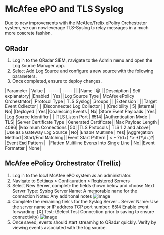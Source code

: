 # McAfee ePO and TLS Syslog
Due to new improvements with the McAfee/Trelix ePolicy Orchestrator system, we can now leverage TLS-Syslog to relay messages in a much more concrete fashion. 

## QRadar
1. Log in to the QRadar SIEM, navigate to the Admin menu and open the Log Source Manager app.  
2. Select Add Log Source and configure a new source with the following parameters.
3. Once completed, ensure to deploy changes.

|Parameter | Value |
| ----- | ----- | |
|Name | <name> @ <IP Address>|
|Description | Self explanatory|
|Enabled | Yes|
|Log Source Type | McAfee ePolicy Orchestrator|
|Protocol Type | TLS Syslog|
|Groups | <define groups> |
|Extension | |
|Target Event Collector | <Local event collector>|
|Disconnected Log Collector | |
|Credibility | 5|
|Internal | No|
|Deployed | Yes|
|Coalescing Events | No|
|Store Event Payloads | Yes|
|Log Source Identifier | <IP Address>|
|TLS Listen Port | 6514|
|Authentication Mode | TLS|
|Server Certificate Type | Generated Certificate|
|Max Payload Length | 4096|
|Maximum Connections | 50|
|TLS Protocols | TLS 1.2 and above|
|Use as a Gateway Log Source | No|
|Enable Multiline | Yes|
|Aggregation Method | Start/End Matching|
|Event Start Pattern | \< *(?<PRI>\d+) *\> *(?<VERSION>\d+)?|
|Event End Pattern | |
|Flatten Multiline Events Into Single Line | No|
|Event Formatter | None|

## McAfee ePolicy Orchestrator (Trellix)
1. Log in to the local McAfee ePO system as an administrator. 
2. Navigate to Settings > Configuration > Registered Servers
3. Select New Server, complete the fields shown below and choose Next
  Server Type: Syslog Server
  Name: A memorable name for the connection
  Notes: Any additional notes
![image](https://github.com/n3tl0kr/IBM-QRadar/assets/43141524/5c054563-541b-4264-9ae9-9bc2d9e94543)
4. Complete the remaining fields for the Syslog Server…
  Server Name: Use the server name or IP address
  TCP port number: 6514
  Enable event forwarding: [X]
  Test: (Select Test Connection prior to saving to ensure connectivity)
![image](https://github.com/n3tl0kr/IBM-QRadar/assets/43141524/63e064fc-8e97-479e-ad90-ce77f3f69962)
5. Once saved, events should start streaming to QRadar quickly. Verify by viewing events associated with the log source.
